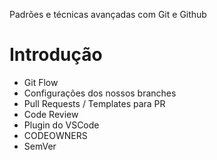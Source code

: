 Padrões e técnicas avançadas com Git e Github

# Introdução
  - Git Flow
  - Configurações dos nossos branches
  - Pull Requests / Templates para PR
  - Code Review
  - Plugin do VSCode
  - CODEOWNERS
  - SemVer
